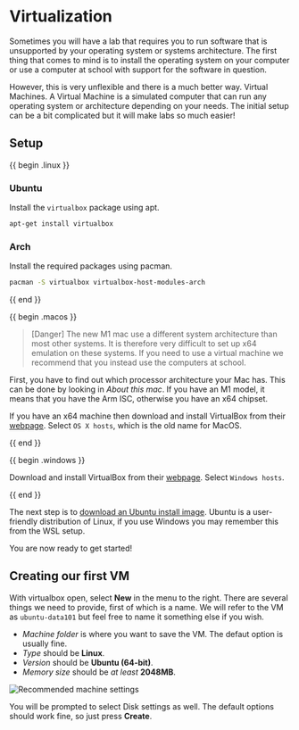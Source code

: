# Virtualization

Sometimes you will have a lab that requires you to run software that is unsupported by your operating system or systems architecture. The first thing that comes to mind is to install the operating system on your computer or use a computer at school with support for the software in question.

However, this is very unflexible and there is a much better way. Virtual Machines. A Virtual Machine is a simulated computer that can run any operating system or architecture depending on your needs. The initial setup can be a bit complicated but it will make labs so much easier!

## Setup

{{ begin .linux }}

### Ubuntu

Install the `virtualbox` package using apt.

```bash
apt-get install virtualbox
```

### Arch

Install the required packages using pacman.

```bash
pacman -S virtualbox virtualbox-host-modules-arch
```

{{ end }}

{{ begin .macos }}

> [Danger]
> The new M1 mac use a different system architecture than most other systems. It is therefore very difficult to set up x64 emulation on these systems. If you need to use a virtual machine we recommend that you instead use the computers at school.

First, you have to find out which processor architecture your Mac has. This can be done by looking in _About this mac_. If you have an M1 model, it means that you have the Arm ISC, otherwise you have an x64 chipset.

If you have an x64 machine then download and install VirtualBox from their [webpage](https://www.virtualbox.org/wiki/Downloads). Select `OS X hosts`, which is the old name for MacOS.

{{ end }}

{{ begin .windows }}

Download and install VirtualBox from their [webpage](https://www.virtualbox.org/wiki/Downloads). Select `Windows hosts`.

{{ end }}

The next step is to [download an Ubuntu install image](https://ubuntu.com/download/desktop). Ubuntu is a user-friendly distribution of Linux, if you use Windows you may remember this from the WSL setup.

You are now ready to get started!

## Creating our first VM

With virtualbox open, select **New** in the menu to the right. There are several things we need to provide, first of which is a name. We will refer to the VM as `ubuntu-data101` but feel free to name it something else if you wish.

- _Machine folder_ is where you want to save the VM. The defaut option is usually fine.
- _Type_ should be **Linux**.
- _Version_ should be **Ubuntu (64-bit)**.
- _Memory size_ should be _at least_ **2048MB**.

![Recommended machine settings](/Assets/virtualization/vm_settings.png)

You will be prompted to select Disk settings as well. The default options should work fine, so just press **Create**.
